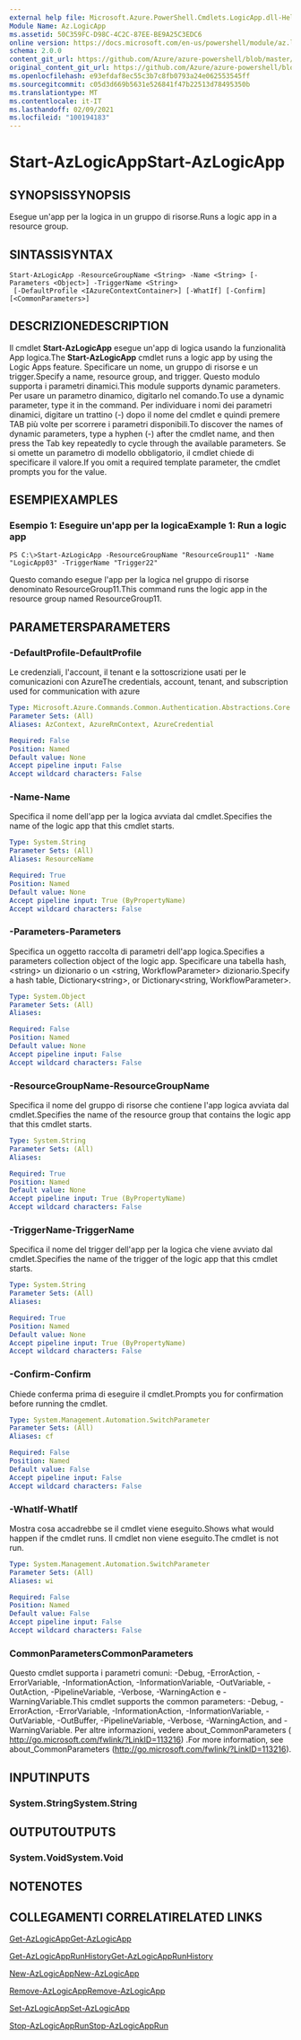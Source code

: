 ```yaml
---
external help file: Microsoft.Azure.PowerShell.Cmdlets.LogicApp.dll-Help.xml
Module Name: Az.LogicApp
ms.assetid: 50C359FC-D98C-4C2C-87EE-BE9A25C3EDC6
online version: https://docs.microsoft.com/en-us/powershell/module/az.logicapp/start-azlogicapp
schema: 2.0.0
content_git_url: https://github.com/Azure/azure-powershell/blob/master/src/LogicApp/LogicApp/help/Start-AzLogicApp.md
original_content_git_url: https://github.com/Azure/azure-powershell/blob/master/src/LogicApp/LogicApp/help/Start-AzLogicApp.md
ms.openlocfilehash: e93efdaf8ec55c3b7c8fb0793a24e062553545ff
ms.sourcegitcommit: c05d3d669b5631e526841f47b22513d78495350b
ms.translationtype: MT
ms.contentlocale: it-IT
ms.lasthandoff: 02/09/2021
ms.locfileid: "100194183"
---
```

# <span data-ttu-id="bfe12-101">Start-AzLogicApp</span><span class="sxs-lookup"><span data-stu-id="bfe12-101">Start-AzLogicApp</span></span>

## <span data-ttu-id="bfe12-102">SYNOPSIS</span><span class="sxs-lookup"><span data-stu-id="bfe12-102">SYNOPSIS</span></span>
<span data-ttu-id="bfe12-103">Esegue un'app per la logica in un gruppo di risorse.</span><span class="sxs-lookup"><span data-stu-id="bfe12-103">Runs a logic app in a resource group.</span></span>

## <span data-ttu-id="bfe12-104">SINTASSI</span><span class="sxs-lookup"><span data-stu-id="bfe12-104">SYNTAX</span></span>

```
Start-AzLogicApp -ResourceGroupName <String> -Name <String> [-Parameters <Object>] -TriggerName <String>
 [-DefaultProfile <IAzureContextContainer>] [-WhatIf] [-Confirm] [<CommonParameters>]
```

## <span data-ttu-id="bfe12-105">DESCRIZIONE</span><span class="sxs-lookup"><span data-stu-id="bfe12-105">DESCRIPTION</span></span>
<span data-ttu-id="bfe12-106">Il cmdlet **Start-AzLogicApp** esegue un'app di logica usando la funzionalità App logica.</span><span class="sxs-lookup"><span data-stu-id="bfe12-106">The **Start-AzLogicApp** cmdlet runs a logic app by using the Logic Apps feature.</span></span>
<span data-ttu-id="bfe12-107">Specificare un nome, un gruppo di risorse e un trigger.</span><span class="sxs-lookup"><span data-stu-id="bfe12-107">Specify a name, resource group, and trigger.</span></span>
<span data-ttu-id="bfe12-108">Questo modulo supporta i parametri dinamici.</span><span class="sxs-lookup"><span data-stu-id="bfe12-108">This module supports dynamic parameters.</span></span>
<span data-ttu-id="bfe12-109">Per usare un parametro dinamico, digitarlo nel comando.</span><span class="sxs-lookup"><span data-stu-id="bfe12-109">To use a dynamic parameter, type it in the command.</span></span>
<span data-ttu-id="bfe12-110">Per individuare i nomi dei parametri dinamici, digitare un trattino (-) dopo il nome del cmdlet e quindi premere TAB più volte per scorrere i parametri disponibili.</span><span class="sxs-lookup"><span data-stu-id="bfe12-110">To discover the names of dynamic parameters, type a hyphen (-) after the cmdlet name, and then press the Tab key repeatedly to cycle through the available parameters.</span></span>
<span data-ttu-id="bfe12-111">Se si omette un parametro di modello obbligatorio, il cmdlet chiede di specificare il valore.</span><span class="sxs-lookup"><span data-stu-id="bfe12-111">If you omit a required template parameter, the cmdlet prompts you for the value.</span></span>

## <span data-ttu-id="bfe12-112">ESEMPI</span><span class="sxs-lookup"><span data-stu-id="bfe12-112">EXAMPLES</span></span>

### <span data-ttu-id="bfe12-113">Esempio 1: Eseguire un'app per la logica</span><span class="sxs-lookup"><span data-stu-id="bfe12-113">Example 1: Run a logic app</span></span>
```
PS C:\>Start-AzLogicApp -ResourceGroupName "ResourceGroup11" -Name "LogicApp03" -TriggerName "Trigger22"
```

<span data-ttu-id="bfe12-114">Questo comando esegue l'app per la logica nel gruppo di risorse denominato ResourceGroup11.</span><span class="sxs-lookup"><span data-stu-id="bfe12-114">This command runs the logic app in the resource group named ResourceGroup11.</span></span>

## <span data-ttu-id="bfe12-115">PARAMETERS</span><span class="sxs-lookup"><span data-stu-id="bfe12-115">PARAMETERS</span></span>

### <span data-ttu-id="bfe12-116">-DefaultProfile</span><span class="sxs-lookup"><span data-stu-id="bfe12-116">-DefaultProfile</span></span>
<span data-ttu-id="bfe12-117">Le credenziali, l'account, il tenant e la sottoscrizione usati per le comunicazioni con Azure</span><span class="sxs-lookup"><span data-stu-id="bfe12-117">The credentials, account, tenant, and subscription used for communication with azure</span></span>

```yaml
Type: Microsoft.Azure.Commands.Common.Authentication.Abstractions.Core.IAzureContextContainer
Parameter Sets: (All)
Aliases: AzContext, AzureRmContext, AzureCredential

Required: False
Position: Named
Default value: None
Accept pipeline input: False
Accept wildcard characters: False
```

### <span data-ttu-id="bfe12-118">-Name</span><span class="sxs-lookup"><span data-stu-id="bfe12-118">-Name</span></span>
<span data-ttu-id="bfe12-119">Specifica il nome dell'app per la logica avviata dal cmdlet.</span><span class="sxs-lookup"><span data-stu-id="bfe12-119">Specifies the name of the logic app that this cmdlet starts.</span></span>

```yaml
Type: System.String
Parameter Sets: (All)
Aliases: ResourceName

Required: True
Position: Named
Default value: None
Accept pipeline input: True (ByPropertyName)
Accept wildcard characters: False
```

### <span data-ttu-id="bfe12-120">-Parameters</span><span class="sxs-lookup"><span data-stu-id="bfe12-120">-Parameters</span></span>
<span data-ttu-id="bfe12-121">Specifica un oggetto raccolta di parametri dell'app logica.</span><span class="sxs-lookup"><span data-stu-id="bfe12-121">Specifies a parameters collection object of the logic app.</span></span>
<span data-ttu-id="bfe12-122">Specificare una tabella hash, \<string\> un dizionario o un \<string, WorkflowParameter\> dizionario.</span><span class="sxs-lookup"><span data-stu-id="bfe12-122">Specify a hash table, Dictionary\<string\>, or Dictionary\<string, WorkflowParameter\>.</span></span>

```yaml
Type: System.Object
Parameter Sets: (All)
Aliases:

Required: False
Position: Named
Default value: None
Accept pipeline input: False
Accept wildcard characters: False
```

### <span data-ttu-id="bfe12-123">-ResourceGroupName</span><span class="sxs-lookup"><span data-stu-id="bfe12-123">-ResourceGroupName</span></span>
<span data-ttu-id="bfe12-124">Specifica il nome del gruppo di risorse che contiene l'app logica avviata dal cmdlet.</span><span class="sxs-lookup"><span data-stu-id="bfe12-124">Specifies the name of the resource group that contains the logic app that this cmdlet starts.</span></span>

```yaml
Type: System.String
Parameter Sets: (All)
Aliases:

Required: True
Position: Named
Default value: None
Accept pipeline input: True (ByPropertyName)
Accept wildcard characters: False
```

### <span data-ttu-id="bfe12-125">-TriggerName</span><span class="sxs-lookup"><span data-stu-id="bfe12-125">-TriggerName</span></span>
<span data-ttu-id="bfe12-126">Specifica il nome del trigger dell'app per la logica che viene avviato dal cmdlet.</span><span class="sxs-lookup"><span data-stu-id="bfe12-126">Specifies the name of the trigger of the logic app that this cmdlet starts.</span></span>

```yaml
Type: System.String
Parameter Sets: (All)
Aliases:

Required: True
Position: Named
Default value: None
Accept pipeline input: True (ByPropertyName)
Accept wildcard characters: False
```

### <span data-ttu-id="bfe12-127">-Confirm</span><span class="sxs-lookup"><span data-stu-id="bfe12-127">-Confirm</span></span>
<span data-ttu-id="bfe12-128">Chiede conferma prima di eseguire il cmdlet.</span><span class="sxs-lookup"><span data-stu-id="bfe12-128">Prompts you for confirmation before running the cmdlet.</span></span>

```yaml
Type: System.Management.Automation.SwitchParameter
Parameter Sets: (All)
Aliases: cf

Required: False
Position: Named
Default value: False
Accept pipeline input: False
Accept wildcard characters: False
```

### <span data-ttu-id="bfe12-129">-WhatIf</span><span class="sxs-lookup"><span data-stu-id="bfe12-129">-WhatIf</span></span>
<span data-ttu-id="bfe12-130">Mostra cosa accadrebbe se il cmdlet viene eseguito.</span><span class="sxs-lookup"><span data-stu-id="bfe12-130">Shows what would happen if the cmdlet runs.</span></span>
<span data-ttu-id="bfe12-131">Il cmdlet non viene eseguito.</span><span class="sxs-lookup"><span data-stu-id="bfe12-131">The cmdlet is not run.</span></span>

```yaml
Type: System.Management.Automation.SwitchParameter
Parameter Sets: (All)
Aliases: wi

Required: False
Position: Named
Default value: False
Accept pipeline input: False
Accept wildcard characters: False
```

### <span data-ttu-id="bfe12-132">CommonParameters</span><span class="sxs-lookup"><span data-stu-id="bfe12-132">CommonParameters</span></span>
<span data-ttu-id="bfe12-133">Questo cmdlet supporta i parametri comuni: -Debug, -ErrorAction, -ErrorVariable, -InformationAction, -InformationVariable, -OutVariable, -OutAction, -PipelineVariable, -Verbose, -WarningAction e -WarningVariable.</span><span class="sxs-lookup"><span data-stu-id="bfe12-133">This cmdlet supports the common parameters: -Debug, -ErrorAction, -ErrorVariable, -InformationAction, -InformationVariable, -OutVariable, -OutBuffer, -PipelineVariable, -Verbose, -WarningAction, and -WarningVariable.</span></span> <span data-ttu-id="bfe12-134">Per altre informazioni, vedere about_CommonParameters ( http://go.microsoft.com/fwlink/?LinkID=113216) .</span><span class="sxs-lookup"><span data-stu-id="bfe12-134">For more information, see about_CommonParameters (http://go.microsoft.com/fwlink/?LinkID=113216).</span></span>

## <span data-ttu-id="bfe12-135">INPUT</span><span class="sxs-lookup"><span data-stu-id="bfe12-135">INPUTS</span></span>

### <span data-ttu-id="bfe12-136">System.String</span><span class="sxs-lookup"><span data-stu-id="bfe12-136">System.String</span></span>

## <span data-ttu-id="bfe12-137">OUTPUT</span><span class="sxs-lookup"><span data-stu-id="bfe12-137">OUTPUTS</span></span>

### <span data-ttu-id="bfe12-138">System.Void</span><span class="sxs-lookup"><span data-stu-id="bfe12-138">System.Void</span></span>

## <span data-ttu-id="bfe12-139">NOTE</span><span class="sxs-lookup"><span data-stu-id="bfe12-139">NOTES</span></span>

## <span data-ttu-id="bfe12-140">COLLEGAMENTI CORRELATI</span><span class="sxs-lookup"><span data-stu-id="bfe12-140">RELATED LINKS</span></span>

[<span data-ttu-id="bfe12-141">Get-AzLogicApp</span><span class="sxs-lookup"><span data-stu-id="bfe12-141">Get-AzLogicApp</span></span>](./Get-AzLogicApp.md)

[<span data-ttu-id="bfe12-142">Get-AzLogicAppRunHistory</span><span class="sxs-lookup"><span data-stu-id="bfe12-142">Get-AzLogicAppRunHistory</span></span>](./Get-AzLogicAppRunHistory.md)

[<span data-ttu-id="bfe12-143">New-AzLogicApp</span><span class="sxs-lookup"><span data-stu-id="bfe12-143">New-AzLogicApp</span></span>](./New-AzLogicApp.md)

[<span data-ttu-id="bfe12-144">Remove-AzLogicApp</span><span class="sxs-lookup"><span data-stu-id="bfe12-144">Remove-AzLogicApp</span></span>](./Remove-AzLogicApp.md)

[<span data-ttu-id="bfe12-145">Set-AzLogicApp</span><span class="sxs-lookup"><span data-stu-id="bfe12-145">Set-AzLogicApp</span></span>](./Set-AzLogicApp.md)

[<span data-ttu-id="bfe12-146">Stop-AzLogicAppRun</span><span class="sxs-lookup"><span data-stu-id="bfe12-146">Stop-AzLogicAppRun</span></span>](./Stop-AzLogicAppRun.md)


